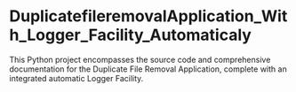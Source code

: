 # DuplicatefileremovalApplication_With_Logger_Facility_Automaticaly
This Python project encompasses the source code and comprehensive documentation for the Duplicate File Removal Application, complete with an integrated automatic Logger Facility.
